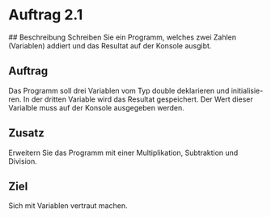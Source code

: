 # Auftrag 2.1

## Beschreibung
Schreiben Sie ein Programm, welches zwei Zahlen (Variablen) addiert und das Resultat auf der Konsole ausgibt.

## Auftrag
Das Programm soll drei Variablen vom Typ double deklarieren und initialisie- ren. In der dritten Variable wird das Resultat gespeichert. Der Wert dieser Varialble muss auf der Konsole ausgegeben werden.

## Zusatz
Erweitern Sie das Programm mit einer Multiplikation, Subtraktion und Division.

## Ziel
Sich mit Variablen vertraut machen.
